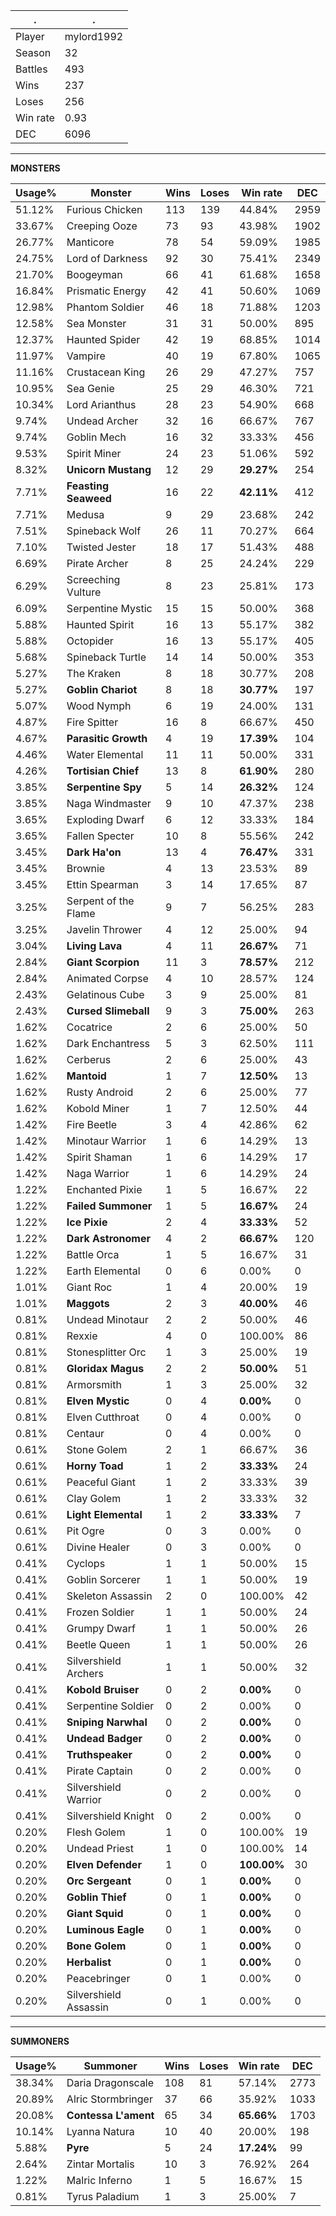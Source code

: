 .|.
|-|-
Player|mylord1992
Season|32
Battles|493
Wins|237
Loses|256
Win rate|0.93
DEC|6096

---
**MONSTERS**

Usage%|Monster|Wins|Loses|Win rate|DEC|
-|-|-|-|-|-|
51.12%|Furious Chicken|113|139|44.84%|2959|
33.67%|Creeping Ooze|73|93|43.98%|1902|
26.77%|Manticore|78|54|59.09%|1985|
24.75%|Lord of Darkness|92|30|75.41%|2349|
21.70%|Boogeyman|66|41|61.68%|1658|
16.84%|Prismatic Energy|42|41|50.60%|1069|
12.98%|Phantom Soldier|46|18|71.88%|1203|
12.58%|Sea Monster|31|31|50.00%|895|
12.37%|Haunted Spider|42|19|68.85%|1014|
11.97%|Vampire|40|19|67.80%|1065|
11.16%|Crustacean King|26|29|47.27%|757|
10.95%|Sea Genie|25|29|46.30%|721|
10.34%|Lord Arianthus|28|23|54.90%|668|
9.74%|Undead Archer|32|16|66.67%|767|
9.74%|Goblin Mech|16|32|33.33%|456|
9.53%|Spirit Miner|24|23|51.06%|592|
8.32%|**Unicorn Mustang**|12|29|**29.27%**|254|
7.71%|**Feasting Seaweed**|16|22|**42.11%**|412|
7.71%|Medusa|9|29|23.68%|242|
7.51%|Spineback Wolf|26|11|70.27%|664|
7.10%|Twisted Jester|18|17|51.43%|488|
6.69%|Pirate Archer|8|25|24.24%|229|
6.29%|Screeching Vulture|8|23|25.81%|173|
6.09%|Serpentine Mystic|15|15|50.00%|368|
5.88%|Haunted Spirit|16|13|55.17%|382|
5.88%|Octopider|16|13|55.17%|405|
5.68%|Spineback Turtle|14|14|50.00%|353|
5.27%|The Kraken|8|18|30.77%|208|
5.27%|**Goblin Chariot**|8|18|**30.77%**|197|
5.07%|Wood Nymph|6|19|24.00%|131|
4.87%|Fire Spitter|16|8|66.67%|450|
4.67%|**Parasitic Growth**|4|19|**17.39%**|104|
4.46%|Water Elemental|11|11|50.00%|331|
4.26%|**Tortisian Chief**|13|8|**61.90%**|280|
3.85%|**Serpentine Spy**|5|14|**26.32%**|124|
3.85%|Naga Windmaster|9|10|47.37%|238|
3.65%|Exploding Dwarf|6|12|33.33%|184|
3.65%|Fallen Specter|10|8|55.56%|242|
3.45%|**Dark Ha'on**|13|4|**76.47%**|331|
3.45%|Brownie|4|13|23.53%|89|
3.45%|Ettin Spearman|3|14|17.65%|87|
3.25%|Serpent of the Flame|9|7|56.25%|283|
3.25%|Javelin Thrower|4|12|25.00%|94|
3.04%|**Living Lava**|4|11|**26.67%**|71|
2.84%|**Giant Scorpion**|11|3|**78.57%**|212|
2.84%|Animated Corpse|4|10|28.57%|124|
2.43%|Gelatinous Cube|3|9|25.00%|81|
2.43%|**Cursed Slimeball**|9|3|**75.00%**|263|
1.62%|Cocatrice|2|6|25.00%|50|
1.62%|Dark Enchantress|5|3|62.50%|111|
1.62%|Cerberus|2|6|25.00%|43|
1.62%|**Mantoid**|1|7|**12.50%**|13|
1.62%|Rusty Android|2|6|25.00%|77|
1.62%|Kobold Miner|1|7|12.50%|44|
1.42%|Fire Beetle|3|4|42.86%|62|
1.42%|Minotaur Warrior|1|6|14.29%|13|
1.42%|Spirit Shaman|1|6|14.29%|17|
1.42%|Naga Warrior|1|6|14.29%|24|
1.22%|Enchanted Pixie|1|5|16.67%|22|
1.22%|**Failed Summoner**|1|5|**16.67%**|24|
1.22%|**Ice Pixie**|2|4|**33.33%**|52|
1.22%|**Dark Astronomer**|4|2|**66.67%**|120|
1.22%|Battle Orca|1|5|16.67%|31|
1.22%|Earth Elemental|0|6|0.00%|0|
1.01%|Giant Roc|1|4|20.00%|19|
1.01%|**Maggots**|2|3|**40.00%**|46|
0.81%|Undead Minotaur|2|2|50.00%|46|
0.81%|Rexxie|4|0|100.00%|86|
0.81%|Stonesplitter Orc|1|3|25.00%|19|
0.81%|**Gloridax Magus**|2|2|**50.00%**|51|
0.81%|Armorsmith|1|3|25.00%|32|
0.81%|**Elven Mystic**|0|4|**0.00%**|0|
0.81%|Elven Cutthroat|0|4|0.00%|0|
0.81%|Centaur|0|4|0.00%|0|
0.61%|Stone Golem|2|1|66.67%|36|
0.61%|**Horny Toad**|1|2|**33.33%**|24|
0.61%|Peaceful Giant|1|2|33.33%|39|
0.61%|Clay Golem|1|2|33.33%|32|
0.61%|**Light Elemental**|1|2|**33.33%**|7|
0.61%|Pit Ogre|0|3|0.00%|0|
0.61%|Divine Healer|0|3|0.00%|0|
0.41%|Cyclops|1|1|50.00%|15|
0.41%|Goblin Sorcerer|1|1|50.00%|19|
0.41%|Skeleton Assassin|2|0|100.00%|42|
0.41%|Frozen Soldier|1|1|50.00%|24|
0.41%|Grumpy Dwarf|1|1|50.00%|26|
0.41%|Beetle Queen|1|1|50.00%|26|
0.41%|Silvershield Archers|1|1|50.00%|32|
0.41%|**Kobold Bruiser**|0|2|**0.00%**|0|
0.41%|Serpentine Soldier|0|2|0.00%|0|
0.41%|**Sniping Narwhal**|0|2|**0.00%**|0|
0.41%|**Undead Badger**|0|2|**0.00%**|0|
0.41%|**Truthspeaker**|0|2|**0.00%**|0|
0.41%|Pirate Captain|0|2|0.00%|0|
0.41%|Silvershield Warrior|0|2|0.00%|0|
0.41%|Silvershield Knight|0|2|0.00%|0|
0.20%|Flesh Golem|1|0|100.00%|19|
0.20%|Undead Priest|1|0|100.00%|14|
0.20%|**Elven Defender**|1|0|**100.00%**|30|
0.20%|**Orc Sergeant**|0|1|**0.00%**|0|
0.20%|**Goblin Thief**|0|1|**0.00%**|0|
0.20%|**Giant Squid**|0|1|**0.00%**|0|
0.20%|**Luminous Eagle**|0|1|**0.00%**|0|
0.20%|**Bone Golem**|0|1|**0.00%**|0|
0.20%|**Herbalist**|0|1|**0.00%**|0|
0.20%|Peacebringer|0|1|0.00%|0|
0.20%|Silvershield Assassin|0|1|0.00%|0|

---
**SUMMONERS**

Usage%|Summoner|Wins|Loses|Win rate|DEC|
-|-|-|-|-|-|
38.34%|Daria Dragonscale|108|81|57.14%|2773|
20.89%|Alric Stormbringer|37|66|35.92%|1033|
20.08%|**Contessa L'ament**|65|34|**65.66%**|1703|
10.14%|Lyanna Natura|10|40|20.00%|198|
5.88%|**Pyre**|5|24|**17.24%**|99|
2.64%|Zintar Mortalis|10|3|76.92%|264|
1.22%|Malric Inferno|1|5|16.67%|15|
0.81%|Tyrus Paladium|1|3|25.00%|7|
